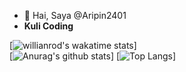 - 👋 Hai, Saya @Aripin2401
- <b>Kuli Coding</b>
 
 [![willianrod's wakatime stats](https://github-readme-stats.vercel.app/api/wakatime?username=aripin2401&theme=tokyonight)]<br/>
 [![Anurag's github stats](https://github-readme-stats.vercel.app/api?username=aripin2401&theme=tokyonight)]
 [![Top Langs](https://github-readme-stats.vercel.app/api/top-langs/?username=aripin2401&layout=compact&theme=tokyonight)]
